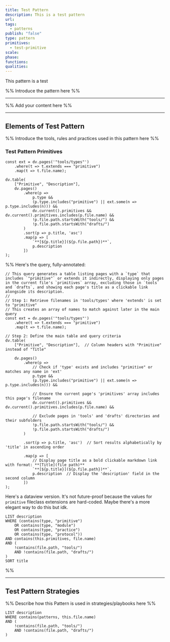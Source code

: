 ```yaml
---
title: Test Pattern
description: This is a test pattern
url: 
tags:
  - patterns
publish: "false"
type: pattern
primitives:
  - test-primitive
scale: 
phase: 
functions: 
qualities: 
---
```


This pattern is a test

%% Introduce the pattern here %%

---

%% Add your content here %%

---

## Elements of Test Pattern

%% Introduce the tools, rules and practices used in this pattern here %%

### Test Pattern Primitives

```dataviewjs
const ext = dv.pages('"tools/types"')
    .where(t => t.extends === "primitive")
    .map(t => t.file.name);

dv.table(
    ["Primitive", "Description"],
    dv.pages()
        .where(p => 
            p.type && 
            (p.type.includes("primitive") || ext.some(n => p.type.includes(n))) &&
            dv.current().primitives && dv.current().primitives.includes(p.file.name) &&
            !p.file.path.startsWith("tools/") && 
            !p.file.path.startsWith("drafts/")
        )
        .sort(p => p.title, 'asc')
        .map(p => [
            `**[${p.title}](${p.file.path})**`,  
            p.description
        ])
);
```

%%
Here's the query, fully-annotated:
```dataviewjs
// This query generates a table listing pages with a `type` that includes `"primitive"` or extends it indirectly, displaying only pages in the current file's `primitives` array, excluding those in `tools` and `drafts`, and showing each page's title as a clickable link alongside its description.
//
// Step 1: Retrieve filenames in 'tools/types' where 'extends' is set to "primitive"
// This creates an array of names to match against later in the main query
const ext = dv.pages('"tools/types"')
    .where(t => t.extends === "primitive")
    .map(t => t.file.name);

// Step 2: Define the main table and query criteria
dv.table(
    ["Primitive", "Description"],  // Column headers with "Primitive" instead of "Title"
    
    dv.pages()
        .where(p => 
            // Check if 'type' exists and includes "primitive" or matches any name in 'ext'
            p.type && 
            (p.type.includes("primitive") || ext.some(n => p.type.includes(n))) &&

            // Ensure the current page's 'primitives' array includes this page's filename
            dv.current().primitives && dv.current().primitives.includes(p.file.name) &&

            // Exclude pages in 'tools' and 'drafts' directories and their subfolders
            !p.file.path.startsWith("tools/") && 
            !p.file.path.startsWith("drafts/")
        )
        
        .sort(p => p.title, 'asc')  // Sort results alphabetically by 'title' in ascending order

        .map(p => [
            // Display page title as a bold clickable markdown link with format: **[Title](file path)**
            `**[${p.title}](${p.file.path})**`,  
            p.description  // Display the 'description' field in the second column
        ])
);
```

Here's a dataview version. It's not future-proof because the values for `primitive` fileclass extensions are hard-coded. Maybe there's a more elegant way to do this but idk.
```dataview
LIST description
WHERE (contains(type, "primitive") 
    OR contains(type, "module") 
    OR contains(type, "practice") 
    OR contains(type, "protocol"))
AND contains(this.primitives, file.name)
AND (
    !contains(file.path, "tools/") 
    AND !contains(file.path, "drafts/")
)
SORT title
```
 %%

---

## Test Pattern Strategies

%% Describe how this Pattern is used in strategies/playbooks here %%

```dataview
LIST description
WHERE contains(patterns, this.file.name)
AND (
    !contains(file.path, "tools/") 
    AND !contains(file.path, "drafts/")
)
```